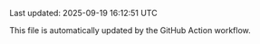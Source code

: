 Last updated: 2025-09-19 16:12:51 UTC

This file is automatically updated by the GitHub Action workflow.
